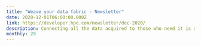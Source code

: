 ```yaml
---
title: "Weave your data fabric - Newsletter"
date: 2020-12-01T06:00:00.000Z
link: https://developer.hpe.com/newsletter/dec-2020/
description: Connecting all the data acquired to those who need it is a formidable task. This month we feature posts focused on building a data fabric architecture that supports the needs of developers and data scientists alike. 
monthly: 29
---
```

            